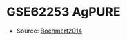 <a name="material" />

# GSE62253 AgPURE
<script type="application/ld+json">
  {
    "@context": "https://schema.org/",
    "@type": "ChemicalSubstance",
    "http://purl.org/dc/terms/conformsTo":
      {
        "@type": "CreativeWork",
        "@id": "https://bioschemas.org/profiles/ChemicalSubstance/0.4-RELEASE/"
      },
    "@id": "https://egonw.github.io/nanowiki/nanowiki445.html#material",
    "name": "GSE62253 AgPURE",
    "sameAs": "http://127.0.0.1/mediawiki/index.php/Special:URIResolver/GSE62253_AgPURE"
  }
</script>


* Source: [Boehmert2014](Boehmert2014.md)
